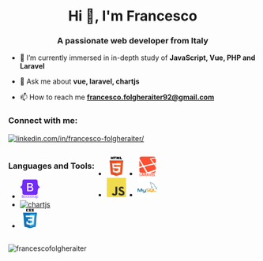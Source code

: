 <h1 align="center">Hi 👋, I'm Francesco</h1>
<h3 align="center">A passionate web developer from Italy</h3>

- 🌱 I’m currently immersed in in-depth study of **JavaScript, Vue, PHP and Laravel**

- 💬 Ask me about **vue, laravel, chartjs**

- 📫 How to reach me **francesco.folgheraiter92@gmail.com**

<h3 align="left">Connect with me:</h3>
<p align="left">
<a href="https://linkedin.com/in/linkedin.com/in/francesco-folgheraiter/" target="blank"><img align="center" src="https://raw.githubusercontent.com/rahuldkjain/github-profile-readme-generator/master/src/images/icons/Social/linked-in-alt.svg" alt="linkedin.com/in/francesco-folgheraiter/" height="30" width="40" /></a>
</p>


<div style="display: flex;">
    <div>
        <h3 align="left">Languages and Tools:</h3>
        <ul>
            <li>
                <a href="https://getbootstrap.com" target="_blank" rel="noreferrer">
                    <img src="https://raw.githubusercontent.com/devicons/devicon/master/icons/bootstrap/bootstrap-plain-wordmark.svg" alt="bootstrap" width="40" height="40"/>
                </a>
            </li>
            <li>
                <a href="https://www.chartjs.org" target="_blank" rel="noreferrer">
                    <img src="https://www.chartjs.org/media/logo-title.svg" alt="chartjs" width="40" height="40"/>
                </a>
            </li>
            <li>
                <a href="https://www.w3schools.com/css/" target="_blank" rel="noreferrer">
                    <img src="https://raw.githubusercontent.com/devicons/devicon/master/icons/css3/css3-original-wordmark.svg" alt="css3" width="40" height="40"/>
                </a>
            </li>
        </ul>
    </div>
    <div>
        <ul>
            <li>
                <a href="https://www.w3.org/html/" target="_blank" rel="noreferrer">
                    <img src="https://raw.githubusercontent.com/devicons/devicon/master/icons/html5/html5-original-wordmark.svg" alt="html5" width="40" height="40"/>
                </a>
            </li>
            <li>
                <a href="https://developer.mozilla.org/en-US/docs/Web/JavaScript" target="_blank" rel="noreferrer">
                    <img src="https://raw.githubusercontent.com/devicons/devicon/master/icons/javascript/javascript-original.svg" alt="javascript" width="40" height="40"/>
                </a>
            </li>
        </ul>
    </div>
    <div>
        <ul>
            <li>
                <a href="https://laravel.com/" target="_blank" rel="noreferrer">
                    <img src="https://raw.githubusercontent.com/devicons/devicon/master/icons/laravel/laravel-plain-wordmark.svg" alt="laravel" width="40" height="40"/>
                </a>
            </li>
            <li>
                <a href="https://www.mysql.com/" target="_blank" rel="noreferrer">
                    <img src="https://raw.githubusercontent.com/devicons/devicon/master/icons/mysql/mysql-original-wordmark.svg" alt="mysql" width="40" height="40"/>
                </a>
            </li>
        </ul>
    </div>
</div>

<p><img align="center" src="https://github-readme-streak-stats.herokuapp.com/?user=francescofolgheraiter&" alt="francescofolgheraiter" /></p>


<!--
**FrancescoFolgheraiter/FrancescoFolgheraiter** is a ✨ _special_ ✨ repository because its `README.md` (this file) appears on your GitHub profile.

Here are some ideas to get you started:

- 🔭 I’m currently working on ...
- 🌱 I’m currently learning ...
- 👯 I’m looking to collaborate on ...
- 🤔 I’m looking for help with ...
- 💬 Ask me about ...
- 📫 How to reach me: ...
- 😄 Pronouns: ...
- ⚡ Fun fact: ...
-->
